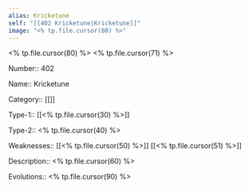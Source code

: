 ```yaml
---
alias: Kricketune
self: "[[402 Kricketune|Kricketune]]"
image: "<% tp.file.cursor(80) %>"
---
```


<% tp.file.cursor(80) %>
<% tp.file.cursor(71) %>

Number:: 402

Name:: Kricketune

Category:: [[]]

Type-1:: [[<% tp.file.cursor(30) %>]]

Type-2:: <% tp.file.cursor(40) %>

Weaknesses:: [[<% tp.file.cursor(50) %>]] [[<% tp.file.cursor(51) %>]]

Description:: <% tp.file.cursor(60) %>

Evolutions:: <% tp.file.cursor(90) %>